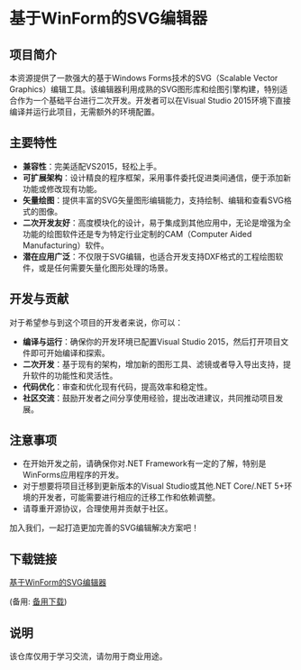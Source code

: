 # 基于WinForm的SVG编辑器

## 项目简介

本资源提供了一款强大的基于Windows Forms技术的SVG（Scalable Vector Graphics）编辑工具。该编辑器利用成熟的SVG图形库和绘图引擎构建，特别适合作为一个基础平台进行二次开发。开发者可以在Visual Studio 2015环境下直接编译并运行此项目，无需额外的环境配置。

## 主要特性

- **兼容性**：完美适配VS2015，轻松上手。
- **可扩展架构**：设计精良的程序框架，采用事件委托促进类间通信，便于添加新功能或修改现有功能。
- **矢量绘图**：提供丰富的SVG矢量图形编辑能力，支持绘制、编辑和查看SVG格式的图像。
- **二次开发友好**：高度模块化的设计，易于集成到其他应用中，无论是增强为全功能的绘图软件还是专为特定行业定制的CAM（Computer Aided Manufacturing）软件。
- **潜在应用广泛**：不仅限于SVG编辑，也适合开发支持DXF格式的工程绘图软件，或是任何需要矢量化图形处理的场景。

## 开发与贡献

对于希望参与到这个项目的开发者来说，你可以：

- **编译与运行**：确保你的开发环境已配置Visual Studio 2015，然后打开项目文件即可开始编译和探索。
- **二次开发**：基于现有的架构，增加新的图形工具、滤镜或者导入导出支持，提升软件的功能性和灵活性。
- **代码优化**：审查和优化现有代码，提高效率和稳定性。
- **社区交流**：鼓励开发者之间分享使用经验，提出改进建议，共同推动项目发展。

## 注意事项

- 在开始开发之前，请确保你对.NET Framework有一定的了解，特别是WinForms应用程序的开发。
- 对于想要将项目迁移到更新版本的Visual Studio或其他.NET Core/.NET 5+环境的开发者，可能需要进行相应的迁移工作和依赖调整。
- 请尊重开源协议，合理使用并贡献于社区。

加入我们，一起打造更加完善的SVG编辑解决方案吧！

## 下载链接
[基于WinForm的SVG编辑器](https://pan.quark.cn/s/d7506765764f) 

(备用: [备用下载](https://pan.baidu.com/s/1Rucj7_elbjrXU2krVVZfxA?pwd=1234))

## 说明

该仓库仅用于学习交流，请勿用于商业用途。
